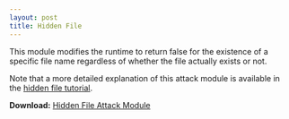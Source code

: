 ```yaml
---
layout: post
title: Hidden File
---
```


This module modifies the runtime to return false for the existence of a specific file name regardless of whether the file actually exists or not.

Note that a more detailed explanation of this attack module is available in the [hidden file tutorial](/JReFrameworker/tutorial/hidden_file).

**Download:** [Hidden File Attack Module](/JReFrameworker/module/hidden_file.zip)